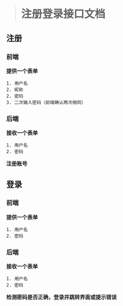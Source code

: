 ># 注册登录接口文档

## 注册

### 前端

**提供一个表单**

	1. 用户名
	2. 昵称
	2. 密码
	3. 二次输入密码（前端确认两次相同）

### 后端

**接收一个表单**
	
	1. 用户名
	2. 密码

**注册账号**

## 登录

### 前端

**提供一个表单**

	1. 用户名
	2. 密码

### 后端

**接收一个表单**

	1. 用户名
	2. 密码

**检测密码是否正确，登录并跳转界面或提示错误**